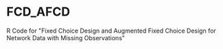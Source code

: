 # FCD_AFCD
R Code for "Fixed Choice Design and Augmented Fixed Choice Design for Network Data with Missing Observations"
